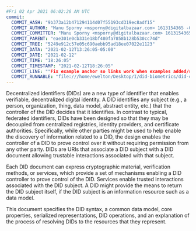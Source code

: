```yaml
---
#Fri 02 Apr 2021 06:02:26 AM UTC
commit:
  COMMIT_HASH: "9b373a12b471294114d07f55193cd319ec8adf15"
  COMMIT_AUTHOR: "Manu Sporny <msporny@digitalbazaar.com> 1613154365 -0500"
  COMMIT_COMMITTER: "Manu Sporny <msporny@digitalbazaar.com> 1613154365 -0500"
  COMMIT_PARENT: "eae301e0cb331e18bf480fa7858b128b530cc74d"
  COMMIT_TREE: "5249e912c57e05c690aebb95ad18ee07022e1123"
  COMMIT_DATA: "2021-02-12T13:26:05-05:00"
  COMMIT_DATE: "2021-02-12"
  COMMIT_TIME: "18:26:05"
  COMMIT_TIMESTAMP: "2021-02-12T18:26:05"
  COMMIT_LINE: ""Fix example anchor so links work when examples added/removed."
  COMMIT_RUNNABLE: "file:///home/ewelton/Desktop/I/did-biometrics/did-core-dataset/analysis/gitinfo/9b373a12b471294114d07f55193cd319ec8adf15/snapshot/index.html"
---
```


<section id="abstract">
<p>
<a>Decentralized identifiers</a> (DIDs) are a new type of identifier that
enables verifiable, decentralized digital identity. A <a>DID</a> identifies any
subject (e.g., a person, organization, thing, data model, abstract entity, etc.)
that the controller of the <a>DID</a> decides that it identifies. In contrast to
typical, federated identifiers, <a>DIDs</a> have been designed so that they may
be decoupled from centralized registries, identity providers, and certificate
authorities. Specifically, while other parties might be used to help enable the
discovery of information related to a <a>DID</a>, the design enables the
controller of a <a>DID</a> to prove control over it without requiring permission
from any other party. <a>DIDs</a> are <a>URIs</a> that associate a <a>DID
subject</a> with a <a>DID document</a> allowing trustable interactions
associated with that subject.
    </p>
<p>
Each <a>DID document</a> can express cryptographic material, <a>verification
methods</a>, or <a>services</a>, which provide a set of mechanisms enabling a
<a>DID controller</a> to prove control of the <a>DID</a>. <a>Services</a> enable
trusted interactions associated with the <a>DID subject</a>. A <a>DID</a> might
provide the means to return the <a>DID subject</a> itself, if the <a>DID
subject</a> is an information resource such as a data model.
    </p>
<p>
This document specifies the DID syntax, a common data model, core properties,
serialized representations, DID operations, and an explanation of the process
of resolving DIDs to the resources that they represent.
    </p>
</section>
